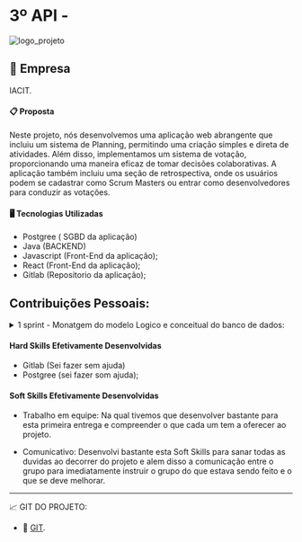 #  3º API - 

![logo_projeto]()

## :briefcase:  Empresa
IACIT.

#### :clipboard: Proposta
Neste projeto, nós desenvolvemos uma aplicação web abrangente que incluiu um sistema de Planning, permitindo uma criação simples e direta de atividades. Além disso, implementamos um sistema de votação, proporcionando uma maneira eficaz de tomar decisões colaborativas. A aplicação também incluiu uma seção de retrospectiva, onde os usuários podem se cadastrar como Scrum Masters ou entrar como desenvolvedores para conduzir as votações.

#### :desktop_computer: Tecnologias Utilizadas
- Postgree ( SGBD da aplicação)
- Java (BACKEND)
- Javascript (Front-End da aplicação);
- React (Front-End da aplicação);
- Gitlab (Repositorio da aplicação);

 ## Contribuições Pessoais: 
 <details>
<summary> 1 sprint - Monatgem do modelo Logico e conceitual do banco de dados:  </summary>
- Auxilio na montagem do banco de dados e inicio de sua aplicação em PGadm;

2° Sprint & 3° Sprint -inicio da montagem do readme e inserção do inicio do projeto no gitlab: 
- Trabalhamos numa montagem de um readme dinamico e o com o maximo de detalhes possiveis para a compreensão dos clientes e demais;

4° Sprint - Montagem de readme separados:
- Foi criado um readme para cada realização da sprint para evitar excesso de informações no readme principal e possuir mais detalhes do que estava sendo realizado em cada uma das etapas.
</details>

#### Hard Skills Efetivamente Desenvolvidas
- Gitlab (Sei fazer sem ajuda)
- Postgree (sei fazer som ajuda); 

#### Soft Skills Efetivamente Desenvolvidas
  
- Trabalho em equipe: Na qual tivemos que desenvolver bastante para esta primeira entrega e compreender o que cada um tem a oferecer ao projeto.
  
- Comunicativo: Desenvolvi bastante esta Soft Skills para sanar todas as duvidas ao decorrer do projeto e alem disso a comunicação entre o grupo para imediatamente instruir o grupo do que estava sendo feito e o que se deve melhorar.


----------------------------------------------------------------------------------------------------------------------------------------------------------


:chart_with_upwards_trend:  GIT DO PROJETO: 

- 🔗 [GIT](https://gitlab.com/orl22/projeto_pi3).
